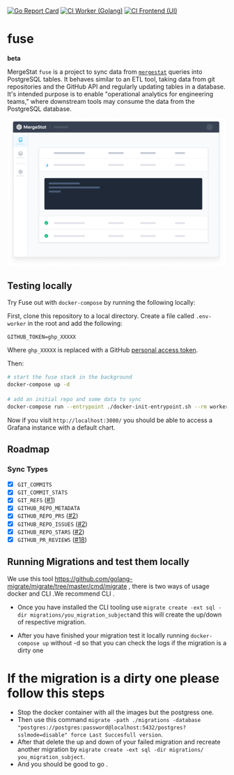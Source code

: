 [![Go Report Card](https://goreportcard.com/badge/github.com/mergestat/fuse)](https://goreportcard.com/report/github.com/mergestat/fuse)
[![CI Worker (Golang)](https://github.com/mergestat/fuse/actions/workflows/ci-worker.yaml/badge.svg)](https://github.com/mergestat/fuse/actions/workflows/ci-worker.yaml)
[![CI Frontend (UI)](https://github.com/mergestat/fuse/actions/workflows/ci-frontend.yaml/badge.svg)](https://github.com/mergestat/fuse/actions/workflows/ci-frontend.yaml)

# fuse

**beta**

MergeStat `fuse` is a project to sync data from [`mergestat`](https://github.com/mergestat/mergestat) queries into PostgreSQL tables.
It behaves similar to an ETL tool, taking data from git repositories and the GitHub API and regularly updating tables in a database.
It's intended purpose is to enable "operational analytics for engineering teams," where downstream tools may consume the data from the PostgreSQL database.

<img alt="MergeStat Fuse Illustration" src="docs/illustration-logs.png" width="500" />

## Testing locally

Try Fuse out with `docker-compose` by running the following locally:

First, clone this repository to a local directory.
Create a file called `.env-worker` in the root and add the following:

```
GITHUB_TOKEN=ghp_XXXXX
```

Where `ghp_XXXXX` is replaced with a GitHub [personal access token](https://docs.github.com/en/authentication/keeping-your-account-and-data-secure/creating-a-personal-access-token).

Then:

```sh
# start the fuse stack in the background
docker-compose up -d

# add an initial repo and some data to sync
docker-compose run --entrypoint ./docker-init-entrypoint.sh --rm worker add-repo https://github.com/mergestat/mergestat
```

Now if you visit `http://localhost:3000/` you should be able to access a Grafana instance with a default chart.

## Roadmap

### Sync Types

- [x] `GIT_COMMITS`
- [x] `GIT_COMMIT_STATS`
- [x] `GIT_REFS` ([#1](https://github.com/mergestat/fuse/issues/1))
- [x] `GITHUB_REPO_METADATA`
- [x] `GITHUB_REPO_PRS` ([#2](https://github.com/mergestat/fuse/issues/2))
- [x] `GITHUB_REPO_ISSUES` ([#2](https://github.com/mergestat/fuse/issues/2))
- [x] `GITHUB_REPO_STARS` ([#2](https://github.com/mergestat/fuse/issues/2))
- [x] `GITHUB_PR_REVIEWS` ([#18](https://github.com/mergestat/fuse/issues/18))

## Running Migrations and test them locally

We use this tool https://github.com/golang-migrate/migrate/tree/master/cmd/migrate , there is two ways of usage
docker and CLI .We recommend CLI .

- Once you have installed the CLI tooling use `migrate create -ext sql -dir migrations/you_migration_subject`and this will create the up/down of respective migration.

- After you have finished your migration test it locally running `docker-compose up` without -d so that you can check the logs if the migration is a dirty one

# If the migration is a dirty one please follow this steps

- Stop the docker container with all the images but the postgress one.
- Then use this command `migrate -path ./migrations -database "postgres://postgres:password@localhost:5432/postgres?sslmode=disable" force Last Succesfull version`.
- After that delete the up and down of your failed migration and recreate another migration by `migrate create -ext sql -dir migrations/ you_migration_subject`.
- And you should be good to go .
